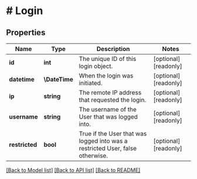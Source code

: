 # # Login

## Properties

Name | Type | Description | Notes
------------ | ------------- | ------------- | -------------
**id** | **int** | The unique ID of this login object. | [optional] [readonly]
**datetime** | **\DateTime** | When the login was initiated. | [optional] [readonly]
**ip** | **string** | The remote IP address that requested the login. | [optional] [readonly]
**username** | **string** | The username of the User that was logged into. | [optional] [readonly]
**restricted** | **bool** | True if the User that was logged into was a restricted User, false otherwise. | [optional] [readonly]

[[Back to Model list]](../../README.md#models) [[Back to API list]](../../README.md#endpoints) [[Back to README]](../../README.md)
